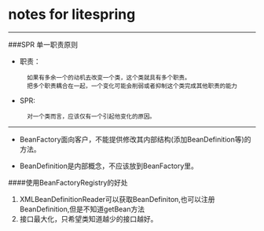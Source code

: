 # notes for litespring

----
###SPR 单一职责原则
- 职责：

		如果有多余一个的动机去改变一个类，这个类就具有多个职责。
		把多个职责耦合在一起，一个变化可能会削弱或者抑制这个类完成其他职责的能力
		
- SPR:
		
		对一个类而言，应该仅有一个引起他变化的原因。

	
----

- BeanFactory面向客户，不能提供修改其内部结构(添加BeanDefinition等)的方法。

- BeanDefinition是内部概念，不应该放到BeanFactory里。

####使用BeanFactoryRegistry的好处

1.  XMLBeanDefinitionReader可以获取BeanDefiniton,也可以注册BeanDefinition,但是不知道getBean方法
1.  接口最大化，只希望类知道越少的接口越好。
